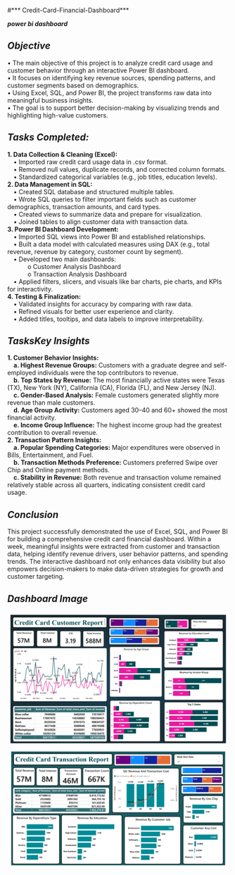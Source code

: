#*** Credit-Card-Financial-Dashboard***  

***power bi dashboard***  

## ***Objective***    
•	The main objective of this project is to analyze credit card usage and customer behavior through an interactive Power BI dashboard.  
•	It focuses on identifying key revenue sources, spending patterns, and customer segments based on demographics.  
•	Using Excel, SQL, and Power BI, the project transforms raw data into meaningful business insights.  
•	The goal is to support better decision-making by visualizing trends and highlighting high-value customers.  

## ***Tasks Completed:***     
**1.	Data Collection & Cleaning (Excel):**   
    &emsp;•	Imported raw credit card usage data in .csv format.  
    &emsp;•	Removed null values, duplicate records, and corrected column formats.  
    &emsp;•	Standardized categorical variables (e.g., job titles, education levels).  
**2.	Data Management in SQL:**  
    &emsp;•	Created SQL database and structured multiple tables.  
    &emsp;•	Wrote SQL queries to filter important fields such as customer demographics, transaction amounts, and card types.  
    &emsp;•	Created views to summarize data and prepare for visualization.  
    &emsp;•	Joined tables to align customer data with transaction data.  
**3.	Power BI Dashboard Development:**  
    &emsp;•	Imported SQL views into Power BI and established relationships.  
    &emsp;•	Built a data model with calculated measures using DAX (e.g., total revenue, revenue by category, customer count by segment).  
    &emsp;•	Developed two main dashboards:  
     &emsp;  &emsp;&emsp;o Customer Analysis Dashboard  
     &emsp;  &emsp;&emsp;o Transaction Analysis Dashboard  
    &emsp;•	Applied filters, slicers, and visuals like bar charts, pie charts, and KPIs for interactivity.  
**4.	Testing & Finalization:**  
    &emsp;•	Validated insights for accuracy by comparing with raw data.  
    &emsp;•	Refined visuals for better user experience and clarity.  
    &emsp;•	Added titles, tooltips, and data labels to improve interpretability.  
  	
## ***TasksKey Insights***    
**1.	Customer Behavior Insights:**  
&emsp;**a.	Highest Revenue Groups:** Customers with a graduate degree and self-employed individuals were the top contributors to revenue.  
&emsp;**b.	Top States by Revenue:** The most financially active states were Texas (TX), New York (NY), California (CA), Florida (FL), and New Jersey (NJ).    
&emsp;**c.	Gender-Based Analysis:** Female customers generated slightly more revenue than male customers.  
&emsp;**d.	Age Group Activity:** Customers aged 30–40 and 60+ showed the most financial activity.  
&emsp;**e.	Income Group Influence:** The highest income group had the greatest contribution to overall revenue.  
**2.	Transaction Pattern Insights:**    
&emsp;**a.	Popular Spending Categories:** Major expenditures were observed in Bills, Entertainment, and Fuel.  
&emsp;**b.	Transaction Methods Preference:** Customers preferred Swipe over Chip and Online payment methods.  
&emsp;**c.	Stability in Revenue:** Both revenue and transaction volume remained relatively stable across all quarters, indicating consistent credit card &emsp;usage.  
  	
## ***Conclusion***    
This project successfully demonstrated the use of Excel, SQL, and Power BI for building a comprehensive credit card financial dashboard. Within a week, meaningful insights were extracted from customer and transaction data, helping identify revenue drivers, user behavior patterns, and spending trends. The interactive dashboard not only enhances data visibility but also empowers decision-makers to make data-driven strategies for growth and customer targeting.


  ## ***Dashboard Image***
  ![Credit Card Customer Report](https://github.com/Sahil0371/Credit-Card-Financial-Dashboard/blob/main/Credit%20Card%20Customer%20Report.jpg)
  ![Credit Card Transaction Report](https://github.com/Sahil0371/Credit-Card-Financial-Dashboard/blob/main/Credit%20Card%20Transaction%20Report.jpg)

